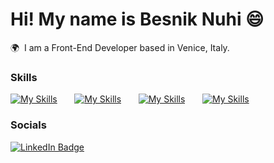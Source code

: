 # Hi! My name is Besnik Nuhi 😄

🌍  I am a Front-End Developer based in Venice, Italy.
<br/>

### Skills

[![My Skills](https://skillicons.dev/icons?i=html,css)](https://skillicons.dev) &nbsp;&nbsp;&nbsp;&nbsp;&nbsp; [![My Skills](https://skillicons.dev/icons?i=js,ts)](https://skillicons.dev) &nbsp;&nbsp;&nbsp;&nbsp;&nbsp; [![My Skills](https://skillicons.dev/icons?i=react,nodejs)](https://skillicons.dev/) &nbsp;&nbsp;&nbsp;&nbsp;&nbsp; [![My Skills](https://skillicons.dev/icons?i=tailwind,scss)](https://skillicons.dev)
<br/>

### Socials

<div id="badges">
  <a href="https://www.linkedin.com/in/besniknuhi/">
    <img src="https://img.shields.io/badge/LinkedIn-blue?style=for-the-badge&logo=linkedin&logoColor=white" alt="LinkedIn Badge"/>
  </a>
</div>
